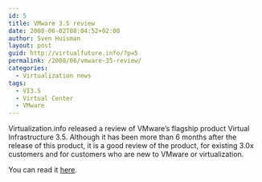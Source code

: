 ```yaml
---
id: 5
title: VMware 3.5 review
date: 2008-06-02T08:04:52+02:00
author: Sven Huisman
layout: post
guid: http://virtualfuture.info/?p=5
permalink: /2008/06/vmware-35-review/
categories:
  - Virtualization news
tags:
  - VI3.5
  - Virtual Center
  - VMware
---
```

Virtualization.info released a review of VMware&#8217;s flagship product Virtual Infrastructure 3.5. Although it has been more than 6 months after the release of this product, it is a good review of the product, for existing 3.0x customers and for customers who are new to VMware or virtualization.

You can read it <a title="VI35 review" href="http://www.virtualization.info/reviews/pdf/vi35_review.pdf" target="_blank">here</a>.
